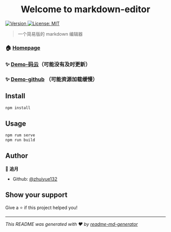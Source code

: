 <h1 align="center">Welcome to markdown-editor </h1>
<p>
  <a href="https://www.npmjs.com/package/markdown-editor" target="_blank">
    <img alt="Version" src="https://img.shields.io/npm/v/markdown-editor.svg">
  </a>

  <a href="#" target="_blank">
    <img alt="License: MIT" src="https://img.shields.io/badge/License-MIT-yellow.svg" />
  </a>
</p>

> 一个简易版的 markdown 编辑器

### 🏠 [Homepage](https://github.com/zhuiyue132/markdown-editor)


### ✨ [Demo-码云](http://zhuiyue132.gitee.io/markdown-editor)（可能没有及时更新）
### ✨ [Demo-github](http://zhuiyue132.github.io/markdown-editor/) （可能资源加载缓慢）

## Install

```sh
npm install
```

## Usage

```sh
npm rum serve
npm run build
```

## Author

👤 **追月**

- Github: [@zhuiyue132](https://github.com/zhuiyue132)

## Show your support

Give a ⭐️ if this project helped you!

---

_This README was generated with ❤️ by [readme-md-generator](https://github.com/kefranabg/readme-md-generator)_
